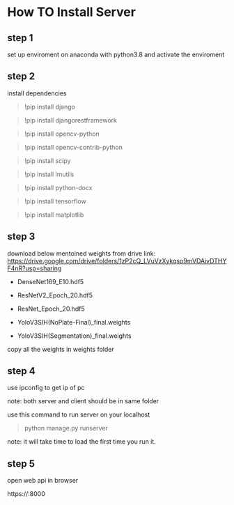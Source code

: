 # How TO Install Server
## step 1
set up enviroment on anaconda with python3.8
and activate the enviroment

## step 2
install dependencies
> !pip install django

> !pip install djangorestframework

> !pip install opencv-python

> !pip install opencv-contrib-python

> !pip install scipy

> !pip install imutils

> !pip install python-docx

> !pip install tensorflow

> !pip install matplotlib


## step 3
download below mentoined weights from drive link: https://drive.google.com/drive/folders/1zP2cQ_LVuVzXykqso9mVDAjvDTHYF4nR?usp=sharing

* DenseNet169_E10.hdf5

* ResNetV2_Epoch_20.hdf5

* ResNet_Epoch_20.hdf5

* YoloV3SIH(NoPlate-Final)_final.weights

* YoloV3SIH(Segmentation)_final.weights

copy all the weights in weights folder

## step 4
use ipconfig to get ip of pc

note: both server and client should be in same folder

use this command to run server on your localhost

> python manage.py runserver <ip of your pc>

note: it will take time to load the first time you run it.


## step 5
open web api in browser

https://<ip of your pc>:8000
